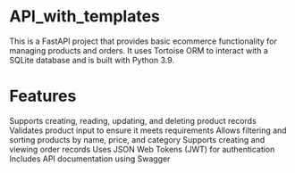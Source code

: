 # API_with_templates
This is a FastAPI project that provides basic ecommerce functionality for managing products and orders. It uses Tortoise ORM to interact with a SQLite database and is built with Python 3.9.

# Features
Supports creating, reading, updating, and deleting product records
Validates product input to ensure it meets requirements
Allows filtering and sorting products by name, price, and category
Supports creating and viewing order records
Uses JSON Web Tokens (JWT) for authentication
Includes API documentation using Swagger
